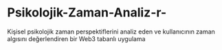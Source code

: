 # Psikolojik-Zaman-Analiz-r-
Kişisel psikolojik zaman perspektiflerini analiz eden ve kullanıcının zaman algısını değerlendiren bir Web3 tabanlı uygulama
